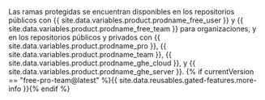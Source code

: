 Las ramas protegidas se encuentran disponibles en los repositorios públicos con {{ site.data.variables.product.prodname_free_user }} y {{ site.data.variables.product.prodname_free_team }} para organizaciones, y en los repositorios públicos y privados con {{ site.data.variables.product.prodname_pro }}, {{ site.data.variables.product.prodname_team }}, {{ site.data.variables.product.prodname_ghe_cloud }}, y {{ site.data.variables.product.prodname_ghe_server }}. {% if currentVersion == "free-pro-team@latest" %}{{ site.data.reusables.gated-features.more-info }}{% endif %}
